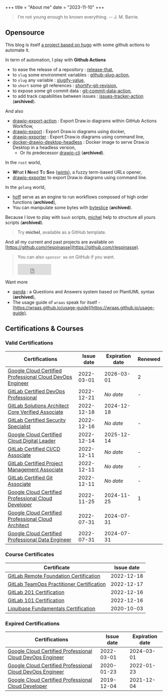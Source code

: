 +++
title = "About me"
date = "2023-11-10"
+++

> I'm not young enough to known everything.
> -- J. M. Barrie.

## Opensource

This blog is itself [a project based on hugo](https://github.com/rlespinasse/rlespinasse.github.io) with some github actions to automate it.

In term of automation, I play with **Github Actions**

* to ease the release of a repository : [release-that](https://github.com/marketplace/actions/release-that),
* to `slug` some environment variables : [github-slug-action](https://github.com/marketplace/actions/github-slug),
* to `slug` any variable : [slugify-value](https://github.com/marketplace/actions/slugify-value),
* to `short` some git references : [shortify-git-revision](https://github.com/rlespinasse/shortify-git-revision),
* to expose some git commit data : [git-commit-data-action](https://github.com/marketplace/actions/git-commit-data),
* to add track capabilities between issues : [issues-tracker-action](https://github.com/marketplace/actions/issues-tracker) (**archived**).

And also

* [drawio-export-action](https://github.com/rlespinasse/drawio-export-action) : Export Draw.io diagrams within GitHub Actions Workflow,
* [drawio-export](https://github.com/rlespinasse/drawio-export) : Export Draw.io diagrams using docker,
* [drawio-exporter](https://github.com/rlespinasse/drawio-exporter) : Export Draw.io diagrams using command line,
* [docker-drawio-desktop-headless](https://github.com/rlespinasse/docker-drawio-desktop-headless) : Docker image to serve Draw.io Desktop in a headless version,
  * Or its predecessor [drawio-cli](https://github.com/rlespinasse/drawio-cli) (**archived**).

In the `rust` world,

* **W**hat **I** **N**eed **T**o **S**ee ([wints](https://github.com/rlespinasse/wints)), a fuzzy term-based URLs opener,
* [drawio-exporter](https://github.com/rlespinasse/drawio-exporter) to export Draw.io diagrams using command line.

In the `golang` world,

* [hoff](https://github.com/rlespinasse/hoff) serve as an engine to run workflows composed of high order functions (**archived**),
* You can manipulate some bytes with [byteslice](https://github.com/rlespinasse/byteslice) (**archived**).

Because I love to play with `bash` scripts, [michel](https://github.com/rlespinasse/michel) help to structure all yours scripts (**archived**).
> Try **michel**, available as a GitHub template.

And all my current and past projects are available on [https://github.com/rlespinasse](https://github.com/rlespinasse).

> You can also `sponsor me` on GitHub if you want.
>
> <iframe src="https://github.com/sponsors/rlespinasse/button" title="Sponsor rlespinasse" height="35" width="107" style="border: 0;"></iframe>

Want more

* [qanda](https://github.com/rlespinasse/qanda) : a Questions and Answers system based on PlantUML syntax (**archived**),
* The usage guide of `wraas` speak for itself - [https://wraas.github.io/usage-guide](https://wraas.github.io/usage-guide).

## Certifications & Courses

### Valid Certifications

| Certifications                                                                                                                  | Issue date | Expiration date | Renewed |
| ------------------------------------------------------------------------------------------------------------------------------- | ---------- | --------------- | ------- |
| [Google Cloud Certified Professional Cloud DevOps Engineer](https://www.credly.com/badges/630d230b-7ef7-4276-8909-cd63695c4d66) | 2022-03-01 | 2026-03-01      | 2       |
| [GitLab Certified DevOps Professional](https://www.credly.com/badges/584848a8-bca8-4549-b1b5-982bb5123105)                      | 2022-12-21 | _No date_       | -       |
| [GitLab Solutions Architect Core Verified Associate](https://www.credly.com/badges/4bf0c570-7c9f-4d2f-b0a0-676e0eb8043d)        | 2022-12-18 | 2024-12-18      |         |
| [GitLab Certified Security Specialist](https://www.credly.com/badges/43e8ddb6-01dd-462e-9506-70266e86c0d4)                      | 2022-12-16 | _No date_       | -       |
| [Google Cloud Certified Cloud Digital Leader](https://www.credly.com/badges/ad8a49cd-f599-4694-8fbf-a3d81e1687a5)               | 2022-12-14 | 2025-12-14      |         |
| [GitLab Certified CI/CD Associate](https://www.credly.com/badges/2213767c-2dbe-4d4d-97c1-9f074e72f113)                          | 2022-12-11 | _No date_       | -       |
| [GitLab Certified Project Management Associate](https://www.credly.com/badges/582b3875-f092-4ef1-8e88-4f32f144de09)             | 2022-12-11 | _No date_       | -       |
| [GitLab Certified Git Associate](https://www.credly.com/badges/ab36f29b-e0df-4b1b-b715-cb2891dd66cb)                            | 2022-12-11 | _No date_       | -       |
| [Google Cloud Certified Professional Cloud Developer](https://www.credly.com/badges/16df9b45-1899-4fa5-8fe1-45dd6646df53)       | 2022-11-25 | 2024-11-25      | 1       |
| [Google Cloud Certified Professional Cloud Architect](https://www.credly.com/badges/e8fcd4a6-6881-4d6b-bcdd-e99b095ad112)       | 2022-07-31 | 2024-07-31      |         |
| [Google Cloud Certified Professional Data Engineer](https://www.credly.com/badges/e7d6fa27-fef1-4531-8210-4acde2fe3ebc)         | 2022-07-31 | 2024-07-31      |         |

### Course Certificates

| Certificate                                                                                                           | Issue date |
| --------------------------------------------------------------------------------------------------------------------- | ---------- |
| [GitLab Remote Foundation Certification](/pdf/gitlab-remote-foundation-certificate.pdf)                               | 2022-12-18 |
| [GitLab TeamOps Practitioner Certification](/pdf/gitlab-teamops-practitioner-certificate.pdf)                         | 2022-12-17 |
| [GitLab 201 Certification](/pdf/gitlab-201-certificate.pdf)                                                           | 2022-12-16 |
| [GitLab 101 Certification](/pdf/gitlab-101-certificate.pdf)                                                           | 2022-12-16 |
| [Liquibase Fundamentals Certification](/pdf/certification-Liquibase-Fundamentals-Certification-romain.lespinasse.pdf) | 2020-10-03 |

### Expired Certifications

| Certifications                                                                                                                  | Issue date | Expiration date |
| ------------------------------------------------------------------------------------------------------------------------------- | ---------- | --------------- |
| [Google Cloud Certified Professional Cloud DevOps Engineer](https://www.credly.com/badges/630d230b-7ef7-4276-8909-cd63695c4d66) | 2022-03-01 | 2024-03-01      |
| [Google Cloud Certified Professional Cloud DevOps Engineer](https://www.credly.com/badges/6e44156b-0593-4a6d-a614-8d056ede31b7) | 2020-01-23 | 2022-01-23      |
| [Google Cloud Certified Professional Cloud Developer](https://www.credly.com/badges/0836b08c-1320-4f63-be8a-7b1bf0d71a62)       | 2019-12-04 | 2021-12-04      |
